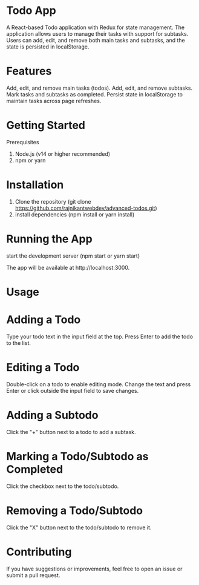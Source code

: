 # Todo App
A React-based Todo application with Redux for state management. The application allows users to manage their tasks with support for subtasks. Users can add, edit, and remove both main tasks and subtasks, and the state is persisted in localStorage.

# Features
Add, edit, and remove main tasks (todos).
Add, edit, and remove subtasks.
Mark tasks and subtasks as completed.
Persist state in localStorage to maintain tasks across page refreshes.

# Getting Started
Prerequisites
1. Node.js (v14 or higher recommended)
2. npm or yarn

# Installation
1. Clone the repository (git clone https://github.com/rajnikantwebdev/advanced-todos.git)
2. install dependencies (npm install or yarn install)

# Running the App
start the development server (npm start or yarn start)

The app will be available at http://localhost:3000.

# Usage

# Adding a Todo
Type your todo text in the input field at the top.
Press Enter to add the todo to the list.

# Editing a Todo
Double-click on a todo to enable editing mode.
Change the text and press Enter or click outside the input field to save changes.

# Adding a Subtodo
Click the "+" button next to a todo to add a subtask.

# Marking a Todo/Subtodo as Completed
Click the checkbox next to the todo/subtodo.

# Removing a Todo/Subtodo
Click the "X" button next to the todo/subtodo to remove it.

# Contributing
If you have suggestions or improvements, feel free to open an issue or submit a pull request.
